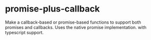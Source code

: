 # promise-plus-callback
Make a callback-based or promise-based functions to support both promises and callbacks.  Uses the native promise implementation. with typescript support.
